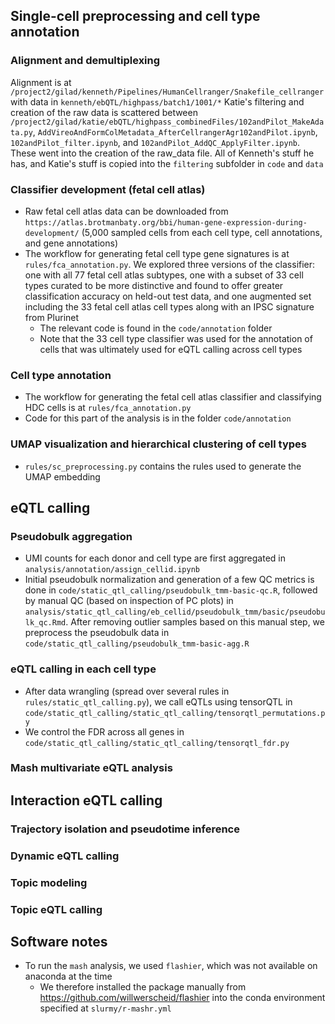 ## Single-cell preprocessing and cell type annotation
### Alignment and demultiplexing
Alignment is at `/project2/gilad/kenneth/Pipelines/HumanCellranger/Snakefile_cellranger` with data in `kenneth/ebQTL/highpass/batch1/1001/*`
Katie's filtering and creation of the raw data is scattered between `/project2/gilad/katie/ebQTL/highpass_combinedFiles/102andPilot_MakeAdata.py`, `AddVireoAndFormColMetadata_AfterCellrangerAgr102andPilot.ipynb`, `102andPilot_filter.ipynb`, and `102andPilot_AddQC_ApplyFilter.ipynb`. 
These went into the creation of the raw_data file.
All of Kenneth's stuff he has, and Katie's stuff is copied into the `filtering` subfolder in `code` and `data`

### Classifier development (fetal cell atlas)
- Raw fetal cell atlas data can be downloaded from `https://atlas.brotmanbaty.org/bbi/human-gene-expression-during-development/` (5,000 sampled cells from each cell type, cell annotations, and gene annotations)
- The workflow for generating fetal cell type gene signatures is at `rules/fca_annotation.py`. We explored three versions of the classifier: one with all 77 fetal cell atlas subtypes, one with a subset of 33 cell types curated to be more distinctive and found to offer greater classification accuracy on held-out test data, and one augmented set including the 33 fetal cell atlas cell types along with an IPSC signature from Plurinet
  - The relevant code is found in the `code/annotation` folder
  - Note that the 33 cell type classifier was used for the annotation of cells that was ultimately used for eQTL calling across cell types

### Cell type annotation
- The workflow for generating the fetal cell atlas classifier and classifying HDC cells is at `rules/fca_annotation.py`
- Code for this part of the analysis is in the folder `code/annotation`

### UMAP visualization and hierarchical clustering of cell types
- `rules/sc_preprocessing.py` contains the rules used to generate the UMAP embedding

## eQTL calling 
### Pseudobulk aggregation
- UMI counts for each donor and cell type are first aggregated in `analysis/annotation/assign_cellid.ipynb`
- Initial pseudobulk normalization and generation of a few QC metrics is done in `code/static_qtl_calling/pseudobulk_tmm-basic-qc.R`, followed by manual QC (based on inspection of PC plots) in `analysis/static_qtl_calling/eb_cellid/pseudobulk_tmm/basic/pseudobulk_qc.Rmd`. After removing outlier samples based on this manual step, we preprocess the pseudobulk data in `code/static_qtl_calling/pseudobulk_tmm-basic-agg.R`

### eQTL calling in each cell type
- After data wrangling (spread over several rules in `rules/static_qtl_calling.py`), we call eQTLs using tensorQTL in `code/static_qtl_calling/static_qtl_calling/tensorqtl_permutations.py`
- We control the FDR across all genes in `code/static_qtl_calling/static_qtl_calling/tensorqtl_fdr.py`

### Mash multivariate eQTL analysis

## Interaction eQTL calling
### Trajectory isolation and pseudotime inference
### Dynamic eQTL calling
### Topic modeling
### Topic eQTL calling

## Software notes
- To run the `mash` analysis, we used `flashier`, which was not available on anaconda at the time
  - We therefore installed the package manually from https://github.com/willwerscheid/flashier 
  into the conda environment specified at `slurmy/r-mashr.yml` 



